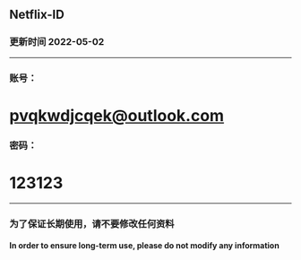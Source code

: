 ## Netflix-ID    
### 更新时间 2022-05-02
-----------------------------------------
### 账号：
# pvqkwdjcqek@outlook.com
### 密码：
# 123123
-----------------------------------------
### 为了保证长期使用，请不要修改任何资料
#### In order to ensure long-term use, please do not modify any information

